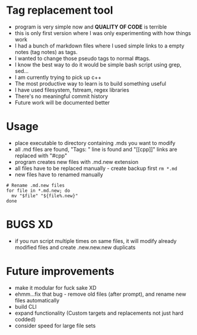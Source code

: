 # Tag replacement tool
  - program is very simple now and **QUALITY OF CODE** is terrible
  - this is only first version where I was only experimenting with how things work
  - I had a bunch of markdown files where I used simple links to a empty notes (tag notes) as tags.
  - I wanted to change those pseudo tags to normal #tags.
  - I know the best way to do it would be simple bash script using grep, sed...
  - I am currently trying to pick up c++
  - The most productive way to learn is to build something useful
  - I have used filesystem, fstream, regex libraries
  - There's no meaningful commit history
  - Future work will be documented better

# Usage
  - place executable to directory containing .mds you want to modify
  - all .md files are found, "Tags: " line is found and "[[cpp]]" links are replaced with "\#cpp"
  - program creates new files with .md.new extension
  - all files have to be replaced manually - create backup first
  ```rm *.md```   
  - new files have to renamed manually
  ```
  # Rename .md.new files
  for file in *.md.new; do
    mv "$file" "${file%.new}"
  done
```

# BUGS XD
  - if you run script multiple times on same files, it will modify already modified files and create .new.new.new duplicats

  
# Future improvements
  - make it modular for fuck sake XD
  - ehmm...fix that bug - remove old files (after prompt), and rename new files automatically
  - build CLI
  - expand functionality (Custom targets and replacements not just hard codded)
  - consider speed for large file sets
